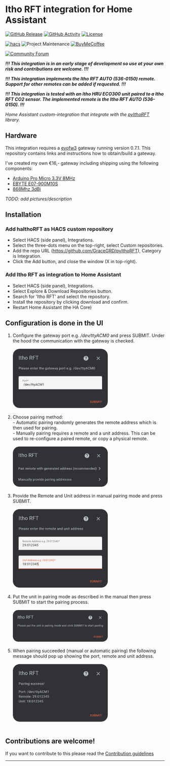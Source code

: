 # Itho RFT integration for Home Assistant

[![GitHub Release][releases-shield]][releases]
[![GitHub Activity][commits-shield]][commits]
[![License][license-shield]](LICENSE)

[![hacs][hacsbadge]][hacs]
![Project Maintenance][maintenance-shield]
[![BuyMeCoffee][buymecoffeebadge]][buymecoffee]

[![Community Forum][forum-shield]][forum]

**_!!! This integration is in an early stage of development so use at your own risk and contributions are welcome. !!!_**

**_!!! This integration implements the Itho RFT AUTO (536-0150) remote. Support for other remotes can be added if requested. !!!_**

**_!!! This integration is tested with an Itho HRU ECO300 unit paired to a Itho RFT CO2 sensor. The implemented remote is the Itho RFT AUTO (536-0150). !!!_**

_Home Assistant custom-integration that integrate with the [pyIthoRFT][pyIthoRFT] library._

## Hardware
This integration requires a [evofw3][evofw3] gateway running version 0.7.1. This repository contains links and instructions how to obtain/build a gateway.

I've created my own €16,- gateway including shipping using the following components:
* [Arduino Pro Micro 3.3V 8MHz][microcontroller]
* [EBYTE E07-900M10S][radio]
* [868Mhz 3dBi][antenna]

_TODO: add pictures/description_

## Installation

### Add haIthoRFT as HACS custom repository
* Select HACS (side panel), Integrations.
* Select the three-dots menu on the top-right, select Custom repositories.
* Add the repo URL (https://github.com/GraceGRD/pyIthoRFT), Category is Integration.
* Click the Add button, and close the window (X in top-right).

### Add Itho RFT as integration to Home Assistant
* Select HACS (side panel), Integrations.
* Select Explore & Download Repositories button.
* Search for 'Itho RFT' and select the repository.
* Install the repository by clicking download and confirm.
* Restart Home Assistant (the HA Core)

## Configuration is done in the UI
1. Configure the gateway port e.g. _/dev/ttyACM0_ and press SUBMIT. Under the hood the communication with the gateway is checked. <br/><br/><img src="image/menu_gateway.PNG" alt="drawing" width="300"/><br/><br/>
2. Choose pairing method: <br/> - Automatic pairing randomly generates the remote address which is then used for pairing. <br/> - Manually pairing requires a remote and a unit address. This can be used to re-configure a paired remote, or copy a physical remote. <br/><br/><img src="image/menu_pairing_method.PNG" alt="drawing" width="300"/><br/><br/>
3. Provide the Remote and Unit address in manual pairing mode and press SUBMIT. <br/><br/>
<img src="image/menu_pair_manually.PNG" alt="drawing" width="300"/><br/><br/>
4. Put the unit in pairing mode as described in the manual then press SUBMIT to start the pairing process. <br/><br/>
<img src="image/menu_pair_automatically.PNG" alt="drawing" width="300"/><br/><br/>
5. When pairing succeeded (manual or automatic pairing) the following message should pop up showing the port, remote and unit address. <br/><br/>
<img src="image/menu_pair_success.PNG" alt="drawing" width="300"/><br/><br/>

## Contributions are welcome!

If you want to contribute to this please read the [Contribution guidelines](CONTRIBUTING.md)

***
[pyIthoRFT]: https://github.com/GraceGRD/pyIthoRFT

[evofw3]: https://github.com/ghoti57/evofw3

[releases]: https://github.com/GraceGRD/haIthoRFT/releases
[releases-shield]: https://img.shields.io/github/release/GraceGRD/haIthoRFT.svg?style=for-the-badge
[commits]: https://github.com/GraceGRD/haIthoRFT/commits/main
[commits-shield]: https://img.shields.io/github/commit-activity/y/GraceGRD/haIthoRFT.svg?style=for-the-badge
[license-shield]: https://img.shields.io/github/license/GraceGRD/haIthoRFT.svg?style=for-the-badge

[hacsbadge]: https://img.shields.io/badge/HACS-Custom-orange.svg?style=for-the-badge
[hacs]: https://github.com/hacs/integration
[maintenance-shield]: https://img.shields.io/badge/maintainer-GraceGRD-blue.svg?style=for-the-badge
[buymecoffee]: https://www.buymeacoffee.com/gracegrd
[buymecoffeebadge]: https://img.shields.io/badge/buy%20me%20a%20coffee-donate-yellow.svg?style=for-the-badge

[forum]: https://community.home-assistant.io/
[forum-shield]: https://img.shields.io/badge/community-forum-brightgreen.svg?style=for-the-badge
[microcontroller]: https://nl.aliexpress.com/item/1871481789.html?spm=a2g0o.order_list.order_list_main.21.328179d2nZw4P1&gatewayAdapt=glo2nld
[radio]: https://nl.aliexpress.com/item/1005004753129118.html?spm=a2g0o.order_list.order_list_main.56.328179d2nZw4P1&gatewayAdapt=glo2nld
[antenna]: https://nl.aliexpress.com/item/1005002835673674.html?spm=a2g0o.order_list.order_list_main.55.328179d2nZw4P1&gatewayAdapt=glo2nld
